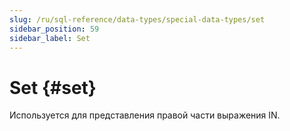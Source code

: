 ```yaml
---
slug: /ru/sql-reference/data-types/special-data-types/set
sidebar_position: 59
sidebar_label: Set
---
```


# Set {#set}

Используется для представления правой части выражения IN.
